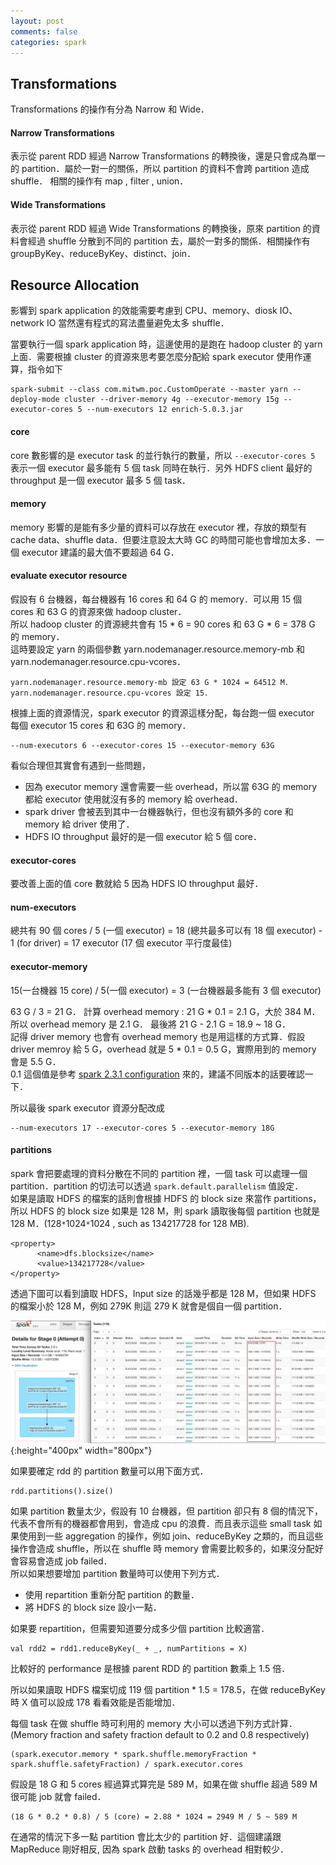 ```yaml
---
layout: post
comments: false
categories: spark
---
```


## Transformations
Transformations 的操作有分為 Narrow 和 Wide．

#### Narrow Transformations 
表示從 parent RDD 經過 Narrow Transformations 的轉換後，還是只會成為單一的 partition．屬於一對一的關係，所以 partition 的資料不會跨 partition 造成 shuffle．
相關的操作有 map , filter , union．

#### Wide Transformations 
表示從 parent RDD 經過 Wide Transformations 的轉換後，原來 partition 的資料會經過 shuffle 分散到不同的 partition 去，屬於一對多的關係．相關操作有 groupByKey、reduceByKey、distinct、join．


## Resource Allocation

影響到 spark application 的效能需要考慮到 CPU、memory、diosk IO、network IO 當然還有程式的寫法盡量避免太多 shuffle．

當要執行一個 spark application 時，這邊使用的是跑在 hadoop cluster 的 yarn 上面．需要根據 cluster 的資源來思考要怎麼分配給 spark executor 使用作運算，指令如下

```
spark-submit --class com.mitwm.poc.CustomOperate --master yarn --deploy-mode cluster --driver-memory 4g --executor-memory 15g --executor-cores 5 --num-executors 12 enrich-5.0.3.jar 
```

#### core

core 數影響的是 executor task 的並行執行的數量，所以 ` --executor-cores 5 ` 表示一個 executor 最多能有 5 個 task 同時在執行．另外 HDFS client 最好的 throughput 是一個 executor 最多 5 個 task．

#### memory

memory 影響的是能有多少量的資料可以存放在 executor 裡，存放的類型有 cache data、shuffle data．但要注意設太大時 GC 的時間可能也會增加太多．一個 executor 建議的最大值不要超過 64 G．

#### evaluate executor resource

假設有 6 台機器，每台機器有 16 cores 和 64 G 的 memory．可以用 15 個 cores 和 63 G 的資源來做 hadoop cluster．  
所以 hadoop cluster 的資源總共會有 15 * 6 = 90 cores 和 63 G * 6 = 378 G 的 memory．  
這時要設定 yarn 的兩個參數  yarn.nodemanager.resource.memory-mb 和  yarn.nodemanager.resource.cpu-vcores．

```
yarn.nodemanager.resource.memory-mb 設定 63 G * 1024 = 64512 M．
yarn.nodemanager.resource.cpu-vcores 設定 15．
```

根據上面的資源情況，spark executor 的資源這樣分配，每台跑一個 executor 每個 executor 15 cores 和 63G 的 memory．

```
--num-executors 6 --executor-cores 15 --executor-memory 63G
```

看似合理但其實會有遇到一些問題，
* 因為 executor memory 還會需要一些 overhead，所以當 63G 的 memory 都給 executor 使用就沒有多的 memory 給 overhead．
* spark driver 會被丟到其中一台機器執行，但也沒有額外多的 core 和 memory 給 driver 使用了．
* HDFS IO throughput 最好的是一個 executor 給 5 個 core．

#### executor-cores
要改善上面的值 core 數就給 5 因為 HDFS IO throughput 最好．

#### num-executors
總共有 90 個 cores / 5 (一個 executor) = 18 (總共最多可以有 18 個 executor) - 1 (for driver) = 17 executor (17 個 executor 平行度最佳)

#### executor-memory
15(一台機器 15 core) / 5(一個 executor) = 3 (一台機器最多能有 3 個 executor)

63 G / 3 = 21 G．
計算 overhead memory : 21 G * 0.1 = 2.1 G，大於 384 M．所以 overhead memory 是 2.1 G．
最後將 21 G - 2.1 G = 18.9 ~ 18 G．  
記得 driver memory 也會有 overhead memory 也是用這樣的方式算．假設 driver memroy 給 5 G，overhead 就是 5 * 0.1 = 0.5 G，實際用到的 memory 會是 5.5 G．  
0.1 這個值是參考 [spark 2.3.1 configuration](https://spark.apache.org/docs/2.3.1/configuration.html#viewing-spark-properties) 來的，建議不同版本的話要確認一下．

所以最後 spark executor 資源分配改成

```
--num-executors 17 --executor-cores 5 --executor-memory 18G
```

#### partitions
spark 會把要處理的資料分散在不同的 partition 裡，一個 task 可以處理一個 partition．partition 的切法可以透過 `spark.default.parallelism` 值設定．  
如果是讀取 HDFS 的檔案的話則會根據 HDFS 的 block size 來當作 partitions，所以 HDFS 的 block size 如果是 128 M，則 spark 讀取後每個 partition 也就是 128 M．(128`*`1024`*`1024 , such as 134217728 for 128 MB).
```
<property>
      <name>dfs.blocksize</name>
      <value>134217728</value>
</property>
```
透過下圖可以看到讀取 HDFS，Input size 的話幾乎都是 128 M，但如果 HDFS 的檔案小於 128 M，例如 279K 則這 279 K 就會是個自一個 partition．

![sparkPerformance_1.jpg](/static/img/spark/sparkPerformance/sparkPerformance_1.jpg){:height="400px" width="800px"}

如果要確定 rdd 的 partition 數量可以用下面方式．
```
rdd.partitions().size()
```

如果 partition 數量太少，假設有 10 台機器，但 partition 卻只有 8 個的情況下，代表不會所有的機器都會用到，會造成 cpu 的浪費．而且表示這些 small task 如果使用到一些 aggregation 的操作，例如 join、reduceByKey 之類的，而且這些操作會造成 shuffle，所以在 shuffle 時 memory 會需要比較多的，如果沒分配好會容易會造成 job failed．  
所以如果想要增加 partition 數量時可以使用下列方式．
* 使用 repartition 重新分配 partition 的數量．
* 將 HDFS 的 block size 設小一點．

如果要 repartition，但需要知道要分成多少個 partition 比較適當．

```
val rdd2 = rdd1.reduceByKey(_ + _, numPartitions = X)
```

比較好的 performance 是根據 parent RDD 的 partition 數乘上 1.5 倍．

所以如果讀取 HDFS 檔案切成 119 個 partition * 1.5 = 178.5，在做 reduceByKey 時 X 值可以設成 178 看看效能是否能增加．

每個 task 在做 shuffle 時可利用的 memory 大小可以透過下列方式計算．(Memory fraction and safety fraction default to 0.2 and 0.8 respectively)
```
(spark.executor.memory * spark.shuffle.memoryFraction * spark.shuffle.safetyFraction) / spark.executor.cores
```

假設是 18 G 和 5 cores 經過算式算完是 589 M，如果在做 shuffle 超過 589 M 很可能 job 就會 failed．

```
(18 G * 0.2 * 0.8) / 5 (core) = 2.88 * 1024 = 2949 M / 5 ~ 589 M
```

在通常的情況下多一點 partition 會比太少的 partition 好．這個建議跟 MapReduce 剛好相反, 因為 spark 啟動 tasks 的 overhead 相對較少．










